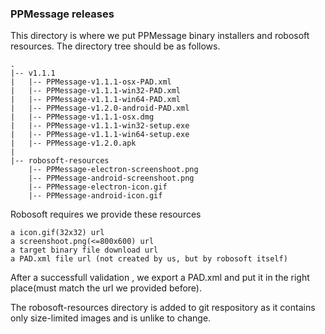 ### PPMessage releases
This directory is where we put PPMessage binary installers and robosoft resources.
The directory tree should be as follows.

    .
    |-- v1.1.1
    |   |-- PPMessage-v1.1.1-osx-PAD.xml
    |   |-- PPMessage-v1.1.1-win32-PAD.xml
    |   |-- PPMessage-v1.1.1-win64-PAD.xml
    |   |-- PPMessage-v1.2.0-android-PAD.xml
    |   |-- PPMessage-v1.1.1-osx.dmg
    |   |-- PPMessage-v1.1.1-win32-setup.exe
    |   |-- PPMessage-v1.1.1-win64-setup.exe
    |   |-- PPMessage-v1.2.0.apk
    |
    |-- robosoft-resources
        |-- PPMessage-electron-screenshoot.png
        |-- PPMessage-android-screenshoot.png
        |-- PPMessage-electron-icon.gif
        |-- PPMessage-android-icon.gif
        

Robosoft requires we provide these resources
    
    a icon.gif(32x32) url 
    a screenshoot.png(<=800x600) url
    a target binary file download url
    a PAD.xml file url (not created by us, but by robosoft itself)
    
After a successfull validation , we export a PAD.xml and put it in the right place(must match the url we provided before).

The robosoft-resources directory is added to git respository as it contains only size-limited images and is unlike to change.
